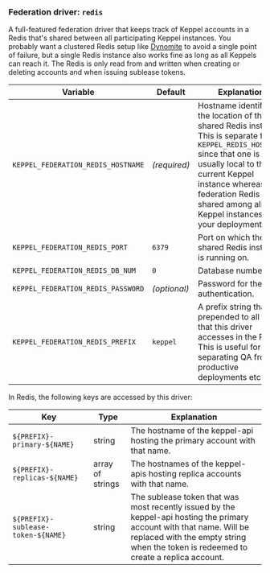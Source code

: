 <!--
SPDX-FileCopyrightText: 2025 SAP SE

SPDX-License-Identifier: Apache-2.0
-->

### Federation driver: `redis`

A full-featured federation driver that keeps track of Keppel accounts in a Redis that's shared between all participating
Keppel instances. You probably want a clustered Redis setup like [Dynomite](https://github.com/Netflix/dynomite) to
avoid a single point of failure, but a single Redis instance also works fine as long as all Keppels can reach it. The
Redis is only read from and written when creating or deleting accounts and when issuing sublease tokens.

| Variable | Default | Explanation |
| -------- | ------- | ----------- |
| `KEPPEL_FEDERATION_REDIS_HOSTNAME` | *(required)* | Hostname identifying the location of the shared Redis instance. This is separate from `KEPPEL_REDIS_HOSTNAME` since that one is usually local to the current Keppel instance whereas the federation Redis is shared among all Keppel instances in your deployment. |
| `KEPPEL_FEDERATION_REDIS_PORT` | `6379` | Port on which the shared Redis instance is running on. |
| `KEPPEL_FEDERATION_REDIS_DB_NUM` | `0` | Database number. |
| `KEPPEL_FEDERATION_REDIS_PASSWORD` | *(optional)* | Password for the authentication. |
| `KEPPEL_FEDERATION_REDIS_PREFIX` | `keppel` | A prefix string that is prepended to all keys that this driver accesses in the Redis. This is useful for separating QA from productive deployments etc. |

In Redis, the following keys are accessed by this driver:

| Key | Type | Explanation |
| --- | ---- | ----------- |
| `${PREFIX}-primary-${NAME}` | string | The hostname of the keppel-api hosting the primary account with that name. |
| `${PREFIX}-replicas-${NAME}` | array of strings | The hostnames of the keppel-apis hosting replica accounts with that name. |
| `${PREFIX}-sublease-token-${NAME}` | string | The sublease token that was most recently issued by the keppel-api hosting the primary account with that name. Will be replaced with the empty string when the token is redeemed to create a replica account. |
